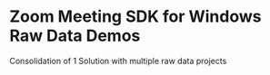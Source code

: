 # Zoom Meeting SDK for Windows Raw Data Demos
Consolidation of 1 Solution with multiple raw data projects
